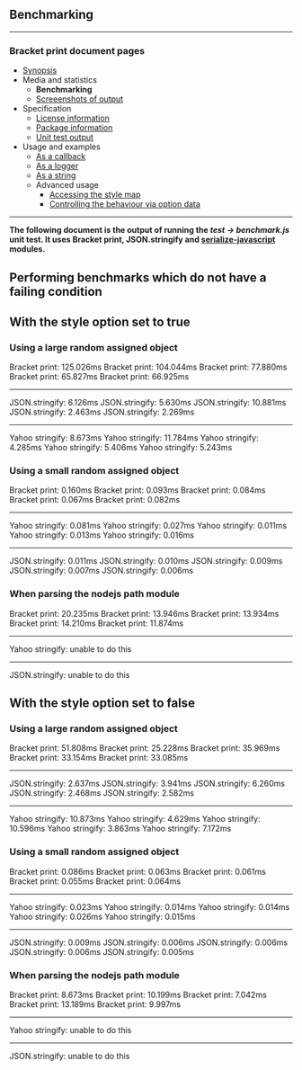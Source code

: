 ## Benchmarking

---
### Bracket print document pages
* [Synopsis](https://github.com/restarian/bracket_print/blob/master/docs/synopsis.md)
* Media and statistics
  * **Benchmarking**
  * [Screeenshots of output](https://github.com/restarian/bracket_print/blob/master/docs/media_and_statistics/screeenshots_of_output.md)
* Specification
  * [License information](https://github.com/restarian/bracket_print/blob/master/docs/specification/license_information.md)
  * [Package information](https://github.com/restarian/bracket_print/blob/master/docs/specification/package_information.md)
  * [Unit test output](https://github.com/restarian/bracket_print/blob/master/docs/specification/unit_test_output.md)
* Usage and examples
  * [As a callback](https://github.com/restarian/bracket_print/blob/master/docs/usage_and_examples/as_a_callback.md)
  * [As a logger](https://github.com/restarian/bracket_print/blob/master/docs/usage_and_examples/as_a_logger.md)
  * [As a string](https://github.com/restarian/bracket_print/blob/master/docs/usage_and_examples/as_a_string.md)
  * Advanced usage
    * [Accessing the style map](https://github.com/restarian/bracket_print/blob/master/docs/usage_and_examples/advanced_usage/accessing_the_style_map.md)
    * [Controlling the behaviour via option data](https://github.com/restarian/bracket_print/blob/master/docs/usage_and_examples/advanced_usage/controlling_the_behaviour_via_option_data.md)

---

**The following document is the output of running the *test -> benchmark.js* unit test. It uses Bracket print, JSON.stringify and [serialize-javascript](https://www.npmjs.com/package/serialize-javascript) modules.**

## Performing benchmarks which do not have a failing condition
## With the style option set to true
### Using a large random assigned object

Bracket print: 125.026ms
Bracket print: 104.044ms
Bracket print: 77.880ms
Bracket print: 65.827ms
Bracket print: 66.925ms

-----------------------------

JSON.stringify: 6.126ms
JSON.stringify: 5.630ms
JSON.stringify: 10.881ms
JSON.stringify: 2.463ms
JSON.stringify: 2.269ms

-----------------------------

Yahoo stringify: 8.673ms
Yahoo stringify: 11.784ms
Yahoo stringify: 4.285ms
Yahoo stringify: 5.406ms
Yahoo stringify: 5.243ms

### Using a small random assigned object

Bracket print: 0.160ms
Bracket print: 0.093ms
Bracket print: 0.084ms
Bracket print: 0.067ms
Bracket print: 0.082ms

-----------------------------

Yahoo stringify: 0.081ms
Yahoo stringify: 0.027ms
Yahoo stringify: 0.011ms
Yahoo stringify: 0.013ms
Yahoo stringify: 0.016ms

-----------------------------

JSON.stringify: 0.011ms
JSON.stringify: 0.010ms
JSON.stringify: 0.009ms
JSON.stringify: 0.007ms
JSON.stringify: 0.006ms


### When parsing the nodejs path module

Bracket print: 20.235ms
Bracket print: 13.946ms
Bracket print: 13.934ms
Bracket print: 14.210ms
Bracket print: 11.874ms

-----------------------------

Yahoo stringify: unable to do this

-----------------------------

JSON.stringify: unable to do this

## With the style option set to false
### Using a large random assigned object

Bracket print: 51.808ms
Bracket print: 25.228ms
Bracket print: 35.969ms
Bracket print: 33.154ms
Bracket print: 33.085ms

-----------------------------

JSON.stringify: 2.637ms
JSON.stringify: 3.941ms
JSON.stringify: 6.260ms
JSON.stringify: 2.468ms
JSON.stringify: 2.582ms

-----------------------------

Yahoo stringify: 10.873ms
Yahoo stringify: 4.629ms
Yahoo stringify: 10.596ms
Yahoo stringify: 3.863ms
Yahoo stringify: 7.172ms

### Using a small random assigned object

Bracket print: 0.086ms
Bracket print: 0.063ms
Bracket print: 0.061ms
Bracket print: 0.055ms
Bracket print: 0.064ms

-----------------------------

Yahoo stringify: 0.023ms
Yahoo stringify: 0.014ms
Yahoo stringify: 0.014ms
Yahoo stringify: 0.026ms
Yahoo stringify: 0.015ms

-----------------------------

JSON.stringify: 0.009ms
JSON.stringify: 0.006ms
JSON.stringify: 0.006ms
JSON.stringify: 0.006ms
JSON.stringify: 0.005ms

### When parsing the nodejs path module

Bracket print: 8.673ms
Bracket print: 10.199ms
Bracket print: 7.042ms
Bracket print: 13.189ms
Bracket print: 9.997ms

-----------------------------

Yahoo stringify: unable to do this

-----------------------------

JSON.stringify: unable to do this

